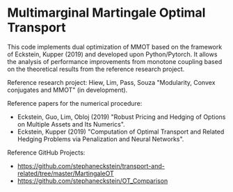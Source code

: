 # Multimarginal Martingale Optimal Transport

This code implements dual optimization of MMOT based on the framework of Eckstein, Kupper (2019) and developed upon Python/Pytorch. It allows the analysis of performance improvements from monotone coupling based on the theoretical results from the reference research project.

Reference research project: Hiew, Lim, Pass, Souza "Modularity, Convex conjugates and MMOT" (in development).

Reference papers for the numerical procedure:
- Eckstein, Guo, Lim, Obloj (2019) "Robust Pricing and Hedging of Options on Multiple Assets and Its Numerics".
- Eckstein, Kupper (2019) "Computation of Optimal Transport and Related Hedging Problems via Penalization and Neural Networks".

Reference GitHub Projects:
- https://github.com/stephaneckstein/transport-and-related/tree/master/MartingaleOT
- https://github.com/stephaneckstein/OT_Comparison
